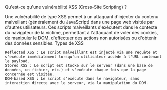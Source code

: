 Qu'est-ce qu'une vulnérabilité XSS (Cross-Site Scripting) ?

Une vulnérabilité de type XSS permet à un attaquant d'injecter du contenu malveillant (généralement du JavaScript) dans une page web visitée par d'autres utilisateurs. Ces scripts malveillants s'exécutent dans le contexte du navigateur de la victime, permettant à l'attaquant de voler des cookies, de manipuler le DOM, d'effectuer des actions non autorisées ou d'obtenir des données sensibles.
Types de XSS

    Reflected XSS : Le script malveillant est injecté via une requête et s'exécute immédiatement lorsqu'un utilisateur accède à l'URL contenant le payload.
    Stored XSS : Le script est stocké sur le serveur (dans une base de données, un fichier, etc.) et s'exécute chaque fois que la page concernée est visitée.
    DOM-based XSS : Le script s'exécute dans le navigateur, sans interaction directe avec le serveur, via la manipulation du DOM.